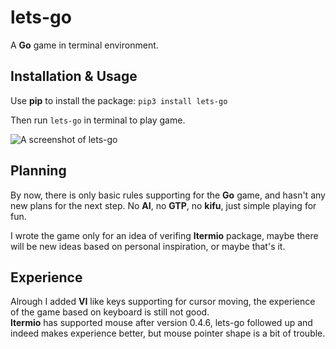 # lets-go
A **Go** game in terminal environment.

## Installation & Usage
Use **pip** to install the package:
`pip3 install lets-go`

Then run `lets-go` in terminal to play game.

![A screenshot of lets-go](./gameshot.png "lets-go")

## Planning
By now, there is only basic rules supporting for the **Go** game, and hasn't any new plans for the next step. No **AI**, no **GTP**, no **kifu**, just simple playing for fun.

I wrote the game only for an idea of verifing **ltermio** package, maybe there will be new ideas based on personal inspiration, or maybe that's it.

## Experience
Alrough I added **VI** like keys supporting for cursor moving, the experience of the game based on keyboard is still not good.  
**ltermio** has supported mouse after version 0.4.6, lets-go followed up and indeed makes experience better, but mouse pointer shape is a bit of trouble.
